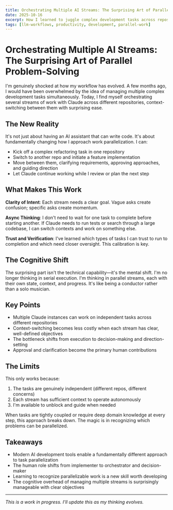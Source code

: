 ```yaml
---
title: Orchestrating Multiple AI Streams: The Surprising Art of Parallel Problem-Solving
date: 2025-10-16
excerpt: How I learned to juggle complex development tasks across repositories with Claude working in parallel.
tags: [llm-workflows, productivity, development, parallel-work]
---
```


# Orchestrating Multiple AI Streams: The Surprising Art of Parallel Problem-Solving

I'm genuinely shocked at how my workflow has evolved. A few months ago, I would have been overwhelmed by the idea of managing multiple complex development tasks simultaneously. Today, I find myself orchestrating several streams of work with Claude across different repositories, context-switching between them with surprising ease.

## The New Reality

It's not just about having an AI assistant that can write code. It's about fundamentally changing how I approach work parallelization. I can:

- Kick off a complex refactoring task in one repository
- Switch to another repo and initiate a feature implementation
- Move between them, clarifying requirements, approving approaches, and guiding direction
- Let Claude continue working while I review or plan the next step

## What Makes This Work

**Clarity of Intent**: Each stream needs a clear goal. Vague asks create confusion; specific asks create momentum.

**Async Thinking**: I don't need to wait for one task to complete before starting another. If Claude needs to run tests or search through a large codebase, I can switch contexts and work on something else.

**Trust and Verification**: I've learned which types of tasks I can trust to run to completion and which need closer oversight. This calibration is key.

## The Cognitive Shift

The surprising part isn't the technical capability—it's the mental shift. I'm no longer thinking in serial execution. I'm thinking in parallel streams, each with their own state, context, and progress. It's like being a conductor rather than a solo musician.

## Key Points

- Multiple Claude instances can work on independent tasks across different repositories
- Context-switching becomes less costly when each stream has clear, well-defined objectives
- The bottleneck shifts from execution to decision-making and direction-setting
- Approval and clarification become the primary human contributions

## The Limits

This only works because:
1. The tasks are genuinely independent (different repos, different concerns)
2. Each stream has sufficient context to operate autonomously
3. I'm available to unblock and guide when needed

When tasks are tightly coupled or require deep domain knowledge at every step, this approach breaks down. The magic is in recognizing which problems can be parallelized.

## Takeaways

- Modern AI development tools enable a fundamentally different approach to task parallelization
- The human role shifts from implementer to orchestrator and decision-maker
- Learning to recognize parallelizable work is a new skill worth developing
- The cognitive overhead of managing multiple streams is surprisingly manageable with clear objectives

---

*This is a work in progress. I'll update this as my thinking evolves.*
